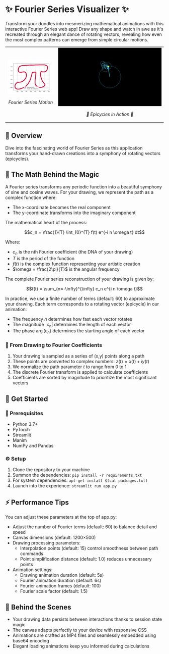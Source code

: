 # ✨ Fourier Series Visualizer ✨

Transform your doodles into mesmerizing mathematical animations with this interactive Fourier Series web app! Draw any shape and watch in awe as it's recreated through an elegant dance of rotating vectors, revealing how even the most complex patterns can emerge from simple circular motions.

<div align="center">
  <table>
    <tr>
      <td width="32%">
        <img src="https://raw.githubusercontent.com/sarthakj314/fourier-visualizer/main/examples/fourier_series.png" alt="Fourier Series Visualization" width="100%">
        <p align="center"><em>Fourier Series Motion</em></p>
      </td>
      <td width="68%">
        <img src="https://raw.githubusercontent.com/sarthakj314/fourier-visualizer/main/examples/fourier_vectors.gif" alt="Fourier Vectors Animation" width="100%">
        <p align="center"><em>🔄 Epicycles in Action 🔄</em></p>
      </td>
    </tr>
  </table>
</div>

## 🚀 Overview

Dive into the fascinating world of Fourier Series as this application transforms your hand-drawn creations into a symphony of rotating vectors (epicycles).

## 🧠 The Math Behind the Magic

A Fourier series transforms any periodic function into a beautiful symphony of sine and cosine waves. For your drawing, we represent the path as a complex function where:

- The x-coordinate becomes the real component
- The y-coordinate transforms into the imaginary component

The mathematical heart of the process:

$$c_n = \frac{1}{T} \int_{0}^{T} f(t) e^{-i n \omega t} dt$$

Where:
- $c_n$ is the nth Fourier coefficient (the DNA of your drawing)
- $T$ is the period of the function
- $f(t)$ is the complex function representing your artistic creation
- $\omega = \frac{2\pi}{T}$ is the angular frequency

The complete Fourier series reconstruction of your drawing is given by:

$$f(t) = \sum_{n=-\infty}^{\infty} c_n e^{i n \omega t}$$

In practice, we use a finite number of terms (default: 60) to approximate your drawing. Each term corresponds to a rotating vector (epicycle) in our animation:

- The frequency $n$ determines how fast each vector rotates
- The magnitude $|c_n|$ determines the length of each vector
- The phase $\arg(c_n)$ determines the starting angle of each vector

### 🔄 From Drawing to Fourier Coefficients

1. Your drawing is sampled as a series of (x,y) points along a path
2. These points are converted to complex numbers: $z(t) = x(t) + i y(t)$
3. We normalize the path parameter $t$ to range from 0 to 1
4. The discrete Fourier transform is applied to calculate coefficients
5. Coefficients are sorted by magnitude to prioritize the most significant vectors

## 🚀 Get Started

### 🧰 Prerequisites
- Python 3.7+
- PyTorch
- Streamlit
- Manim
- NumPy and Pandas

### ⚙️ Setup
1. Clone the repository to your machine
2. Summon the dependencies: `pip install -r requirements.txt`
3. For system dependencies: `apt-get install $(cat packages.txt)`
4. Launch into the experience: `streamlit run app.py`

## ⚡ Performance Tips
You can adjust these parameters at the top of app.py:
- Adjust the number of Fourier terms (default: 60) to balance detail and speed
- Canvas dimensions (default: 1200×500)
- Drawing processing parameters:
  - Interpolation points (default: 15) control smoothness between path commands
  - Point simplification distance (default: 1.0) reduces unnecessary points
- Animation settings:
  - Drawing animation duration (default: 5s)
  - Fourier animation duration (default: 6s)
  - Fourier animation frames (default: 100)
  - Fourier scale factor (default: 1.5)

## 🔧 Behind the Scenes
- Your drawing data persists between interactions thanks to session state magic
- The canvas adapts perfectly to your device with responsive CSS
- Animations are crafted as MP4 files and seamlessly embedded using base64 encoding
- Elegant loading animations keep you informed during calculations